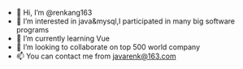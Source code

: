 - 👋 Hi, I’m @renkang163
- 👀 I’m interested in java&mysql,I participated in many big software programs
- 🌱 I’m currently learning Vue
- 💞️ I’m looking to collaborate on top 500 world company
- 📫 You can contact me from javarenk@163.com

<!---
renkang163/renkang163 is a ✨ special ✨ repository because its `README.md` (this file) appears on your GitHub profile.
You can click the Preview link to take a look at your changes.
--->
